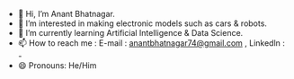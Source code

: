 - 👋 Hi, I’m Anant Bhatnagar.
- 👀 I’m interested in making electronic models such as cars & robots.
- 🌱 I’m currently learning Artificial Intelligence & Data Science.
- 📫 How to reach me : E-mail : anantbhatnagar74@gmail.com , Linkedln : -
- 😄 Pronouns: He/Him

